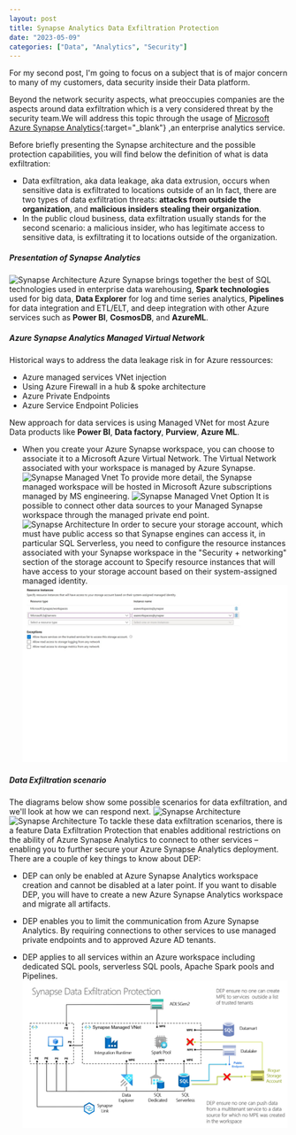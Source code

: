```yaml
---
layout: post
title: Synapse Analytics Data Exfiltration Protection
date: "2023-05-09"
categories: ["Data", "Analytics", "Security"]
---
```

For my second post, I'm going to focus on a subject that is of major concern to many of my customers, data security inside their Data platform.

Beyond the network security aspects, what preoccupies companies are the aspects around data exfiltration which is a very considered threat by the security team.We will address this topic through the usage of [Microsoft Azure Synapse Analytics](https://azure.microsoft.com/en-us/products/synapse-analytics/){:target="_blank"} ,an enterprise analytics service.

Before briefly presenting the Synapse architecture and the possible protection capabilities, you will find below the definition of what is data exfiltration:
- Data exfiltration, aka data leakage, aka data extrusion, occurs when sensitive data is exfiltrated to locations outside of an 
In fact, there are two types of data exfiltration threats: **attacks from outside the organization**, and **malicious insiders stealing their organization**.
- In the public cloud business, data exfiltration usually stands for the second scenario: a malicious insider, who has legitimate access to sensitive data, is exfiltrating it to locations outside of the organization.
##### Presentation of Synapse Analytics 
![Synapse Architecture](https://github.com/marc-hadjeje/marc-hadjeje.github.io/blob/main/assets/images/Synapse_archi.jpg?raw=true)
Azure Synapse brings together the best of SQL technologies used in enterprise data warehousing, **Spark technologies** used for big data, **Data Explorer** for log and time series analytics, **Pipelines** for data integration and ETL/ELT, and deep integration with other Azure services such as **Power BI**, **CosmosDB**, and **AzureML**.
##### Azure Synapse Analytics Managed Virtual Network	
Historical ways to address the data leakage risk in for Azure ressources:
- Azure managed services VNet injection
- Using Azure Firewall in a hub & spoke architecture
- Azure Private Endpoints
- Azure Service Endpoint Policies   

New approach for data services is using Managed VNet for most Azure Data products like **Power BI**, **Data factory**, **Purview**, **Azure ML**.
- When you create your Azure Synapse workspace, you can choose to associate it to a Microsoft Azure Virtual Network. The Virtual Network associated with your workspace is managed by Azure Synapse.
![Synapse Managed Vnet](https://github.com/marc-hadjeje/marc-hadjeje.github.io/blob/main/assets/images/azure-synapse-analytics-networking-managed-virtual-network-outbound-traffic.png?raw=true)
To provide more detail, the Synapse managed workspace will be hosted in Microsoft Azure subscriptions managed by MS engineering.
![Synapse Managed Vnet Option](https://github.com/marc-hadjeje/marc-hadjeje.github.io/blob/main/assets/images/managed_vnet.jpg?raw=true)
It is possible to connect other data sources to your Managed Synapse workspace through the managed private end point.
![Synapse Architecture](https://github.com/marc-hadjeje/marc-hadjeje.github.io/blob/main/assets/images/managed_vnet_integration.jpg?raw=true)
In order to secure your storage account, which must have public access so that Synapse engines can access it, in particular SQL Serverless, you need to configure the resource instances associated with your Synapse workspace in the "Security + networking" section of the storage account to Specify resource instances that will have access to your storage account based on their system-assigned managed identity.
![Synapse Architecture](https://github.com/marc-hadjeje/marc-hadjeje.github.io/blob/main/assets/images/Ressource_Instance.jpg?raw=true)
##### Data Exfiltration scenario
The diagrams below show some possible scenarios for data exfiltration, and we'll look at how we can respond next. 
![Synapse Architecture](https://github.com/marc-hadjeje/marc-hadjeje.github.io/blob/main/assets/images/DEP1.jpg?raw=true)
![Synapse Architecture](https://github.com/marc-hadjeje/marc-hadjeje.github.io/blob/main/assets/images/DEP1.jpg?raw=true)
To tackle these data exfiltration scenarios, there is a feature Data Exfiltration Protection that enables additional restrictions on the ability of Azure Synapse Analytics to connect to other services – enabling you to further secure your Azure Synapse Analytics deployment. There are a couple of key things to know about DEP:
- DEP can only be enabled at Azure Synapse Analytics workspace creation and cannot be disabled at a later point. If you want to disable DEP, you will have to create a new Azure Synapse Analytics workspace and migrate all artifacts.
  
- DEP enables you to limit the communication from Azure Synapse Analytics. By requiring connections to other services to use managed private endpoints and to approved Azure AD tenants.
  
- DEP applies to all services within an Azure workspace including dedicated SQL pools, serverless SQL pools, Apache Spark pools and Pipelines.
![Synapse Architecture](https://github.com/marc-hadjeje/marc-hadjeje.github.io/blob/main/assets/images/Synapse-DEP.jpg?raw=true)
